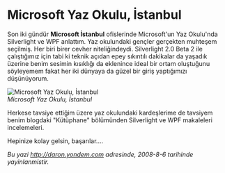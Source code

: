 # Microsoft Yaz Okulu, İstanbul 

Son iki gündür **Microsoft İstanbul** ofislerinde Microsoft'un Yaz
Okulu'nda Silverlight ve WPF anlattım. Yaz okulundaki gençler gerçekten
muhteşem seçilmiş. Her biri birer cevher niteliğindeydi. Silverlight 2.0
Beta 2 ile çalıştığımız için tabi ki teknik açıdan epey sıkıntılı
dakikalar da yaşadık üzerine benim sesimin kısıklığı da eklenince ideal
bir ortam oluştuğunu söyleyemem fakat her iki dünyaya da güzel bir giriş
yaptığımızı düşünüyorum.

![Microsoft Yaz Okulu,
İstanbul](media/Microsoft_Yaz_Okulu_Istanbul/05082008_1.jpg)\
*Microsoft Yaz Okulu, İstanbul*

Herkese tavsiye ettiğim üzere yaz okulundaki kardeşlerime de tavsiyem
benim blogdaki "Kütüphane" bölümünden Silverlight ve WPF makaleleri
incelemeleri.

Hepinize kolay gelsin, başarılar....


*Bu yazi http://daron.yondem.com adresinde, 2008-8-6 tarihinde yayinlanmistir.*